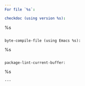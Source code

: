 ```yaml
---
For file `%s`:

checkdoc (using version %s):

```
%s
```

byte-compile-file (using Emacs %s):

```
%s
```

package-lint-current-buffer:

```
%s
```
---
```

